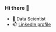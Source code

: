 ### Hi there 👋

- 🔭 Data Scientist
- 📫 [LinkedIn profile](https://www.linkedin.com/in/mersiha-%C4%87erani%C4%87/)
